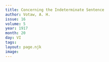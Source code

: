 ```yaml
---
title: Concerning the Indeterminate Sentence
author: Votaw, A. H.
issue: 16
volume: 5
year: 1917
month: 20
day: VI
tags:
layout: page.njk
image:
---
```


